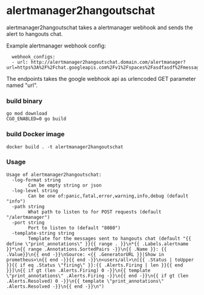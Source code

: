 # alertmanager2hangoutschat

alertmanager2hangoutschat takes a alertmanager webhook and sends the alert to hangouts chat.

Example alertmanager webhook config:
```
  webhook_configs:
  - url: http://alertmanager2hangoutschat.domain.com/alertmanager?url=https%3A%2F%2Fchat.googleapis.com%2Fv1%2Fspaces%2Fasdfasdf%2Fmessages%3Fkey%3DKEY%26token%3DTOKEN

```

The endpoints takes the google webhook api as urlencoded GET parameter named "url". 

### build binary

```
go mod download
CGO_ENABLED=0 go build
```

### build Docker image

```
docker build . -t alertmanager2hangoutschat
```

### Usage
```
Usage of alertmanager2hangoutschat:
  -log-format string
        Can be empty string or json
  -log-level string
        Can be one of:panic,fatal,error,warning,info,debug (default "info")
  -path string
        What path to listen to for POST requests (default "/alertmanager")
  -port string
        Port to listen to (default "8080")
  -template-string string
        Template for the messages sent to hangouts chat (default "{{ define \"print_annotations\" }}{{ range . }}\n*{{ .Labels.alertname }}*\n{{ range .Annotations.SortedPairs -}}\n{{ .Name }}: {{ .Value}}\n{{ end -}}\nSource: <{{ .GeneratorURL }}|Show in prometheus>\n{{ end -}}{{ end -}}\n<users/all>\n[{{ .Status | toUpper }}{{ if eq .Status \"firing\" }}:{{ .Alerts.Firing | len }}{{ end }}]\n{{ if gt (len .Alerts.Firing) 0 -}}\n{{ template \"print_annotations\" .Alerts.Firing -}}\n{{ end -}}\n{{ if gt (len .Alerts.Resolved) 0 -}}\n{{ template \"print_annotations\" .Alerts.Resolved -}}\n{{ end -}}\n")
```
